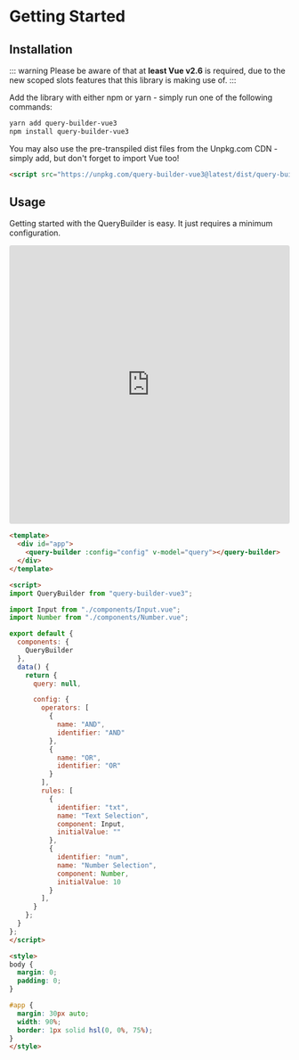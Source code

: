 # Getting Started


## Installation

::: warning
Please be aware of that at **least Vue v2.6** is required, due to the new scoped slots features that
this library is making use of.
:::


Add the library with either npm or yarn - simply run one of the following commands:


```bash
yarn add query-builder-vue3
npm install query-builder-vue3
```

You may also use the pre-transpiled dist files from the Unpkg.com CDN - simply add, but don't forget
to import Vue too!


```html
<script src="https://unpkg.com/query-builder-vue3@latest/dist/query-builder-vue3.umd.min.js"></script>
```


## Usage

Getting started with the QueryBuilder is easy.
It just requires a minimum configuration.

<iframe
  src="https://codesandbox.io/embed/minimum-configuration-bcdit?fontsize=14&hidenavigation=1&module=%2Fsrc%2FApp.vue&theme=dark"
  style="width:100%; height:500px; border:0; border-radius: 4px; overflow:hidden;"
  title="Minimum Configuration"
  allow="geolocation; microphone; camera; midi; vr; accelerometer; gyroscope; payment; ambient-light-sensor; encrypted-media; usb"
  sandbox="allow-modals allow-forms allow-popups allow-scripts allow-same-origin"
></iframe>


```html
<template>
  <div id="app">
    <query-builder :config="config" v-model="query"></query-builder>
  </div>
</template>

<script>
import QueryBuilder from "query-builder-vue3";

import Input from "./components/Input.vue";
import Number from "./components/Number.vue";

export default {
  components: {
    QueryBuilder
  },
  data() {
    return {
      query: null,

      config: {
        operators: [
          {
            name: "AND",
            identifier: "AND"
          },
          {
            name: "OR",
            identifier: "OR"
          }
        ],
        rules: [
          {
            identifier: "txt",
            name: "Text Selection",
            component: Input,
            initialValue: ""
          },
          {
            identifier: "num",
            name: "Number Selection",
            component: Number,
            initialValue: 10
          }
        ],
      }
    };
  }
};
</script>

<style>
body {
  margin: 0;
  padding: 0;
}

#app {
  margin: 30px auto;
  width: 90%;
  border: 1px solid hsl(0, 0%, 75%);
}
</style>
```
